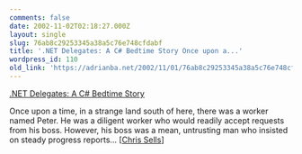 ```yaml
---
comments: false
date: 2002-11-02T02:18:27.000Z
layout: single
slug: 76ab8c29253345a38a5c76e748cfdabf
title: '.NET Delegates: A C# Bedtime Story Once upon a...'
wordpress_id: 110
old_link: 'https://adrianba.net/2002/11/01/76ab8c29253345a38a5c76e748cfdabf/'
---
```

[.NET
Delegates: A C# Bedtime Story](http://www.sellsbrothers.com/writing/delegates.htm)

Once upon a time, in a strange land south of here, there was a
worker named Peter. He was a diligent worker who would readily
accept requests from his boss. However, his boss was a mean,
untrusting man who insisted on steady progress reports...
[[Chris
Sells](http://www.sellsbrothers.com/writing/)]
